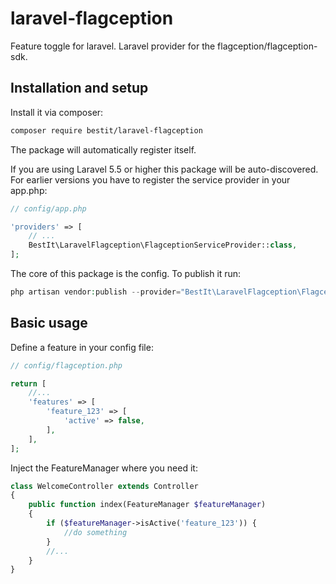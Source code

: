 # laravel-flagception
Feature toggle for laravel. Laravel provider for the flagception/flagception-sdk.

## Installation and setup
Install it via composer:
``` bash
composer require bestit/laravel-flagception
```
The package will automatically register itself.

If you are using Laravel 5.5 or higher this package will be auto-discovered.
For earlier versions you have to register the service provider in your app.php:

``` php
// config/app.php

'providers' => [
    // ...
    BestIt\LaravelFlagception\FlagceptionServiceProvider::class,
];
```

The core of this package is the config. To publish it run:

``` php
php artisan vendor:publish --provider="BestIt\LaravelFlagception\FlagceptionServiceProvider"
```

## Basic usage

Define a feature in your config file:

``` php
// config/flagception.php

return [
    //...
    'features' => [
        'feature_123' => [
            'active' => false,
        ],
    ],
];
```

Inject the FeatureManager where you need it:

``` php
class WelcomeController extends Controller
{
    public function index(FeatureManager $featureManager)
    {
        if ($featureManager->isActive('feature_123')) {
            //do something
        }
        //...
    }
}
```